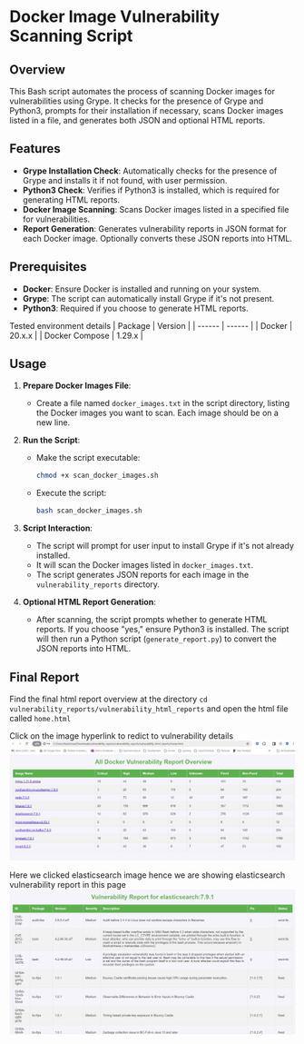 # Docker Image Vulnerability Scanning Script

## Overview

This Bash script automates the process of scanning Docker images for vulnerabilities using Grype. It checks for the presence of Grype and Python3, prompts for their installation if necessary, scans Docker images listed in a file, and generates both JSON and optional HTML reports.

## Features

- **Grype Installation Check**: Automatically checks for the presence of Grype and installs it if not found, with user permission.
- **Python3 Check**: Verifies if Python3 is installed, which is required for generating HTML reports.
- **Docker Image Scanning**: Scans Docker images listed in a specified file for vulnerabilities.
- **Report Generation**: Generates vulnerability reports in JSON format for each Docker image. Optionally converts these JSON reports into HTML.


## Prerequisites

- **Docker**: Ensure Docker is installed and running on your system.
- **Grype**: The script can automatically install Grype if it's not present.
- **Python3**: Required if you choose to generate HTML reports.

Tested environment details
 | Package | Version |
| ------ | ------ |
| Docker | 20.x.x |
| Docker Compose | 1.29.x |

## Usage

1. **Prepare Docker Images File**:
   - Create a file named `docker_images.txt` in the script directory, listing the Docker images you want to scan. Each image should be on a new line.

2. **Run the Script**:
   - Make the script executable:
     ```bash
     chmod +x scan_docker_images.sh
     ```
   - Execute the script:
     ```bash
     bash scan_docker_images.sh
     ```

3. **Script Interaction**:
   - The script will prompt for user input to install Grype if it's not already installed.
   - It will scan the Docker images listed in `docker_images.txt`.
   - The script generates JSON reports for each image in the `vulnerability_reports` directory.

4. **Optional HTML Report Generation**:
   - After scanning, the script prompts whether to generate HTML reports. If you choose "yes," ensure Python3 is installed. The script will then run a Python script (`generate_report.py`) to convert the JSON reports into HTML.

## Final Report

Find the final html report overview at the directory `cd vulnerability_reports/vulnerability_html_reports` and open the html file called `home.html`

Click on the image hyperlink to redict to vulnerability details
![Home Page](./docs/vul_scan_home.jpg)

Here we clicked elasticsearch image hence we are showing elasticsearch vulnerability report in this page
![Home Page](./docs/vul_scan_es.jpg)
